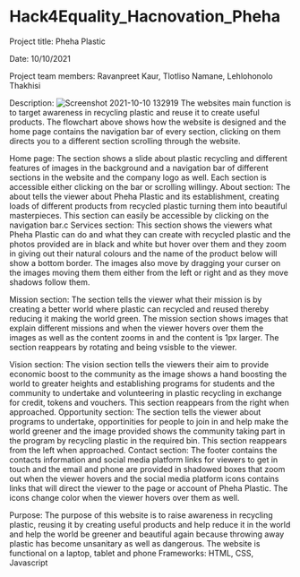 # Hack4Equality_Hacnovation_Pheha

Project title: Pheha Plastic

Date: 10/10/2021

Project team members: Ravanpreet Kaur, Tlotliso Namane, Lehlohonolo Thakhisi

Description: 
![Screenshot 2021-10-10 132919](https://user-images.githubusercontent.com/73405757/137085607-34f9818d-ff67-4132-b889-adaf21830fc5.png)
The websites main function is to target awareness in recycling plastic and reuse it to create useful products. The flowchart above shows how the website is designed and the home page contains the navigation bar of every section, clicking on them directs you to a different section scrolling through the website.

Home page: The section shows a slide about plastic recycling and different features of images in the background and a navigation bar of different sections in the website and the company logo as well. Each section is accessible either clicking on the bar or scrolling willingy.
About section: The about tells the viewer about Pheha Plastic and its establishment, creating loads of different products from recycled plastic turning them into beautiful masterpieces. This section can easily be accessible by clicking on the navigation bar.c
Services section: This section shows the viewers what Pheha Plastic can do and what they can create with recycled plastic and the photos provided are in black and white but hover over them and they zoom in giving out their natural colours and the name of the product below will show a bottom border. The images also move by dragging your curser on the images moving them them either from the left or right and as they move shadows follow them.  

Mission section: The section tells the viewer what their mission is by creating a better world where plastic can recycled and reused thereby reducing it making the world green. The mission section shows images that explain different missions and when the viewer hovers over them the images as well as the content zooms in and the content is 1px larger. The section reappears by rotating and being vsisble to the viewer.
  
Vision section: The vision section tells the viewers their aim to provide economic boost to the community as the image shows a hand boosting the world to greater heights and establishing programs for students and the community to undertake and volunteering in plastic recycling in exchange for credit, tokens and vouchers. This section reappears from the right when approached.
Opportunity section: The section tells the viewer about programs to undertake, opportinities for people to join in and help make the world greener and the image provided shows the community taking part in the program by recycling plastic in the required bin. This section reappears from the left when approached.
Contact section: The footer contains the contacts information and social media platform links for viewers to get in touch and the email and phone are provided in shadowed boxes that zoom out when the viewer hovers and the social media platform icons contains links that will direct the viewer to the page or account of Pheha Plastic. The icons change color when the viewer hovers over them as well.  

Purpose: The purpose of this website is to raise awareness in recycling plastic, reusing it by creating useful products and help reduce it in the world and help the world be greener and beautiful again because throwing away plastic has become unsanitary as well as dangerous. 
The website is functional on a laptop, tablet and phone
Frameworks: HTML, CSS, Javascript
